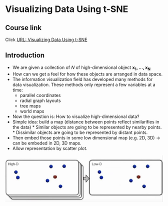 
# Visualizing Data Using t-SNE

## Course link
Click [URL: Visualizing Data Using t-SNE](https://www.youtube.com/watch?v=RJVL80Gg3lA)

## Introduction

* We are given a collection of $N$ of high-dimensional object $\boldsymbol{x_1, ..., x_N}$
* How can we get a feel for how these objects are arranged in data space.
* The information visualization field has developed many methods for data visualization. These methods only represent a few variables at a time:
  *  parallel coordinates
  *  radial graph layouts
  *  tree maps
  *  world maps
*  Now the question is: How to visualize high-dimensional data?
  *  Simple idea: build a map (distance between points reflect similarifies in the data)
    *  Similar objects are going to be represented by nearby points.
    *  Dissimilar objects are going to be represented by distant points.
  *  Then embed those points in some low dimensional map (e.g. 2D, 3D) -> can be embeded in 2D, 3D maps.
  *  Allow representation by scatter plot.

![Map from high D to low D](../images/tSNE-introduction-map.png)
